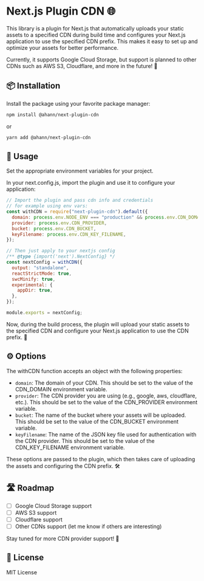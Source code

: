 # Next.js Plugin CDN 🌐

This library is a plugin for Next.js that automatically uploads your static assets to a specified CDN during build time and configures your Next.js application to use the specified CDN prefix. This makes it easy to set up and optimize your assets for better performance.

Currently, it supports Google Cloud Storage, but support is planned to other CDNs such as AWS S3, Cloudflare, and more in the future! 🌟

## 📦 Installation

Install the package using your favorite package manager:

```bash
npm install @ahann/next-plugin-cdn
```

or

```bash
yarn add @ahann/next-plugin-cdn
```

## 🔧 Usage

Set the appropriate environment variables for your project.

In your next.config.js, import the plugin and use it to configure your application:

```javascript
// Import the plugin and pass cdn info and credentials
// for example using env vars:
const withCDN = require("next-plugin-cdn").default({
  domain: process.env.NODE_ENV === "production" && process.env.CDN_DOMAIN,
  provider: process.env.CDN_PROVIDER,
  bucket: process.env.CDN_BUCKET,
  keyFilename: process.env.CDN_KEY_FILENAME,
});

// Then just apply to your nextjs config
/** @type {import('next').NextConfig} */
const nextConfig = withCDN({
  output: "standalone",
  reactStrictMode: true,
  swcMinify: true,
  experimental: {
    appDir: true,
  },
});

module.exports = nextConfig;
```

Now, during the build process, the plugin will upload your static assets to the specified CDN and configure your Next.js application to use the CDN prefix. 🎉

## ⚙️ Options

The withCDN function accepts an object with the following properties:

- `domain`: The domain of your CDN. This should be set to the value of the CDN_DOMAIN environment variable.
- `provider`: The CDN provider you are using (e.g., google, aws, cloudflare, etc.). This should be set to the value of the CDN_PROVIDER environment variable.
- `bucket`: The name of the bucket where your assets will be uploaded. This should be set to the value of the CDN_BUCKET environment variable.
- `keyFilename`: The name of the JSON key file used for authentication with the CDN provider. This should be set to the value of the CDN_KEY_FILENAME environment variable.

These options are passed to the plugin, which then takes care of uploading the assets and configuring the CDN prefix. 🛠️

## 🛣️ Roadmap

- [ ] Google Cloud Storage support
- [ ] AWS S3 support
- [ ] Cloudflare support
- [ ] Other CDNs support (let me know if others are interesting)

Stay tuned for more CDN provider support! 🚧

## 📄 License

MIT License

